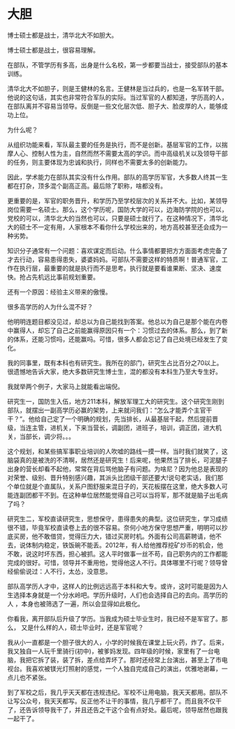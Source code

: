 # 大胆

博士硕士都是战士，清华北大不如胆大。

博士硕士都是战士，很容易理解。

在部队，不管学历有多高，出身是什么名校，第一步都要当战士，接受部队的基本训练。

清华北大不如胆子，则是王健林的名言。王健林是当过兵的，也是一名军转干部。他说的这句话，其实也非常符合军队的实际。当过军官的人都知道，学历高的人，在部队离并不容易当领导。反倒是一些文化层次低、胆子大、脸皮厚的人，能够成功上位。

为什么呢？

从组织功能来看，军队最主要的任务是执行，而不是创新。基层军官的工作，以揣摩人心、控制人性为主，自然而然不需要太高的学识。而中高级机关以及领导干部的任务，则主要体现为忠诚和执行，同样也不需要太多的创新能力。

因此，学术能力在部队其实没有什么作用。部队的高学历军官，大多数人终其一生都在打杂，顶多混个副高正高。最后除了职称，啥都没有。

更重要的是，军官的职务晋升，和学历乃至学校层次的关系并不大。比如，某领导岗位需要一名硕士。那么，这个学历呢，国防大学的可以，边海防学院的也可以，党校的可以，清华北大的当然也可以，只要是硕士就行了。在这种情况下，清华北大的硕士不一定有用，人家根本不看你什么学校出来的，地方高校甚至还会成为一种劣势。

知识分子通常有一个问题：喜欢谋定而后动。什么事情都要把方方面面考虑完备了才去行动，容易患得患失，婆婆妈妈。可部队不需要这样的特质啊！普通军官，工作在执行层，最重要的就是执行而不是思考。执行就是要看谁果断、坚决、速度快。抢占先机远比事前规划重要。

还有一个原因：经验主义带来的傲慢。

很多高学历的人为什么混不好？

他明明连题目都没见过，却总以为自己能找到答案。他总以为自己是那个能在内卷中赢得人，却忘了自己之前能赢得原因只有一个：习惯过去的体系。那么，到了新的体系，还能习惯吗，还能赢吗。可惜，很多人都会忘记了自己处境已经发生了变化。

我的同事里，既有本科也有研究生。我所在的部门，研究生占比百分之70以上。很遗憾地告诉大家，绝大多数研究生博士生，混的都没有本科生乃至大专生好。

我就举两个例子，大家马上就能看出端倪。

研究生一，国防生入伍，地方211本科，解放军理工大的研究生。这个研究生刚到部队，就摆出一副高学历必赢的架势，上来就问我们：“怎么才能弄个主官干干？”。他给自己定了一个明确的规划，先当排长，从最基层干起，然后提前晋级，当连主管，进机关，下来当营长，调副团，进班子，培训，调正团，进大机关，当部长，调少将。。。

这个规划，和某些搞军事职业培训的人吹嘘的路线一摸一样。当时我们就笑了，这脑袋真的是被洗的不清啊，居然还是研究生！后来呢，他果然当了排长，可泥腿子出身的营长却看不起他，常常在背后骂他脑子有问题。为啥尼？因为他总是表现的对荣誉、级别、晋升特别感兴趣，其派头比团级干部还要大!说句老实话，我们那个单位就是个直属队，关系户图舒服来混日子的，天花板摆在这里，绝大多数人可能连副团都干不到。在这种单位居然能觉得自己可以当将军，那不就是脑子出毛病了吗？

研究生二，军校直读研究生，思想保守，患得患失的典型。这位研究生，学习成绩很不错，毕竟军校直读卷上去的很不容易。奈何小地方保守思想严重，明明可以抄底买房，他不敢借贷，觉得压力大，错过买房时机。外面有公司高薪聘请，他不去，说体制内稳定，铁饭碗不能丢。2012年，有人给他推荐挖矿炒币的机会，他不敢，说这时坏东西，担心被抓。这人平时做事一丝不苟，自己职务内的工作都能完成的很好。可惜，领导并不重用他，觉得他这人不行。具体哪里不行呢？领导曾经偷偷说过：人不行，太怂，没意思。

部队高学历人才中，这样人的比例远远高于本科和大专。或许，这时可能是因为人生选择本身就是一个分水岭吧。学历升级时，人们也会选择自己的去向。高学历的人 ，本身也被筛选了一遍，所以会显得如此极化。

你看我，离开部队后升级了学历。当我成为硕士毕业生时，我已经不是军官了。那么， 又是什么样的人，硕士毕业时，还是军官呢？

我从小一直都是一个胆子很大的人，小学的时候我在课堂上玩火药，炸了。后来，我又独自一人玩千里骑行(初中)，被爹妈发现。四年级的时候，家里有了一台电脑，我把它拆了装，装了拆，差点给弄坏了。那时还经常上台演出，甚至上了市电视台。我喜欢被镁光灯照射的感觉，一个人独自完成自己的演出，优雅地谢幕，一点儿也不紧张。

到了军校之后，我几乎天天都在违规违纪。军校不让用电脑，我天天都用。部队不让写公众号，我天天都写。反正他不让干的事情，我几乎都干了。而且我不仅干了，还告诉领导我干了，并且还告之干这个会有点好处。最后呢，领导居然也跟我一起干了。